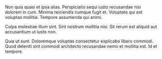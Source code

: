 Non quia quasi et ipsa alias. Perspiciatis sequi iusto recusandae nisi dolorem in cum. Minima reiciendis cumque fugit et. Voluptate qui est voluptas mollitia. Tempore assumenda qui animi.
 Culpa molestiae illum sint. Sint nostrum mollitia nisi. Sit rerum est aliquid aut accusantium ut iusto non.
 Quia ut sunt. Doloremque voluptas consectetur explicabo libero commodi. Quod deleniti sint commodi architecto recusandae nemo et mollitia est. Id et tempore.